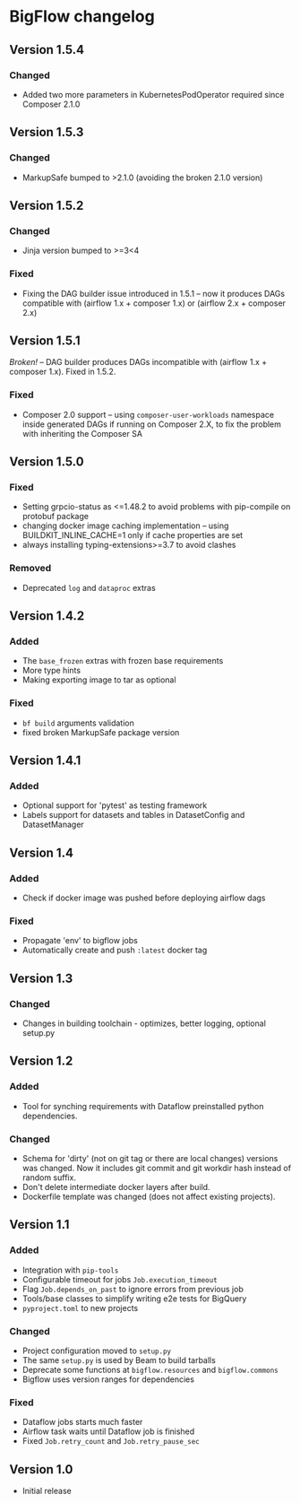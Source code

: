 # BigFlow changelog

## Version 1.5.4

### Changed

* Added two more parameters in KubernetesPodOperator required since Composer 2.1.0

## Version 1.5.3

### Changed

* MarkupSafe bumped to >2.1.0 (avoiding the broken 2.1.0 version)

## Version 1.5.2

### Changed

* Jinja version bumped to >=3<4

### Fixed

* Fixing the DAG builder issue introduced in 1.5.1 – now it produces DAGs compatible with (airflow 1.x + composer 1.x) or (airflow 2.x + composer 2.x)

## Version 1.5.1

*Broken!* – DAG builder produces DAGs incompatible with (airflow 1.x + composer 1.x). Fixed in 1.5.2.

### Fixed

* Composer 2.0 support – using `composer-user-workloads` namespace inside generated DAGs if running on Composer 2.X, to fix the problem with inheriting the Composer SA

## Version 1.5.0

### Fixed

* Setting grpcio-status as <=1.48.2 to avoid problems with pip-compile on protobuf package
* changing docker image caching implementation – using BUILDKIT_INLINE_CACHE=1 only if cache properties are set
* always installing typing-extensions>=3.7 to avoid clashes

### Removed

* Deprecated `log` and `dataproc` extras

## Version 1.4.2

### Added

* The `base_frozen` extras with frozen base requirements
* More type hints
* Making exporting image to tar as optional

### Fixed

 * `bf build` arguments validation
 * fixed broken MarkupSafe package version

## Version 1.4.1

### Added

 * Optional support for 'pytest' as testing framework
 * Labels support for datasets and tables in DatasetConfig and DatasetManager

## Version 1.4

### Added

 * Check if docker image was pushed before deploying airflow dags

### Fixed

 * Propagate 'env' to bigflow jobs
 * Automatically create and push `:latest` docker tag

## Version 1.3

### Changed

* Changes in building toolchain - optimizes, better logging, optional setup.py

## Version 1.2

### Added

* Tool for synching requirements with Dataflow preinstalled python dependencies.

### Changed

* Schema for 'dirty' (not on git tag or there are local changes) versions was changed.
  Now it includes git commit and git workdir hash instead of random suffix.
* Don't delete intermediate docker layers after build.
* Dockerfile template was changed (does not affect existing projects).

## Version 1.1

### Added

* Integration with `pip-tools`
* Configurable timeout for jobs `Job.execution_timeout`
* Flag `Job.depends_on_past` to ignore errors from previous job
* Tools/base classes to simplify writing e2e tests for BigQuery
* `pyproject.toml` to new projects

### Changed

* Project configuration moved to `setup.py`
* The same `setup.py` is used by Beam to build tarballs
* Deprecate some functions at `bigflow.resources` and `bigflow.commons`
* Bigflow uses version ranges for dependencies

### Fixed

* Dataflow jobs starts much faster
* Airflow task waits until Dataflow job is finished
* Fixed `Job.retry_count` and `Job.retry_pause_sec`

## Version 1.0

* Initial release
